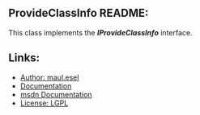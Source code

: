 ﻿## ProvideClassInfo README:
This class implements the ***IProvideClassInfo*** interface.

## Links:
* [Author: maul.esel](https://github.com/maul-esel)
* [Documentation](http://maul-esel.github.com/COM-Classes/master/ProvideClassInfo)
* [msdn Documentation](http://msdn.microsoft.com/en-us/library/windows/desktop/ms687303)
* [License: LGPL](http://www.gnu.org/licenses/lgpl-2.1.txt)